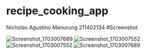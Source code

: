 # recipe_cooking_app
Nicholas Agustino Manurung 
211402134
#Screenshot 

![Screenshot_1703007689](https://github.com/NicholasManurung/UAS_PemrogramanMobile/assets/89187060/fb279fea-d512-438d-9600-ceb4eddd7f97)
![Screenshot_1703007552](https://github.com/NicholasManurung/UAS_PemrogramanMobile/assets/89187060/a5ca3a87-70d0-44e7-bbdd-46de7a752da5)
![Screenshot_1703007552](https://github.com/NicholasManurung/UAS_PemrogramanMobile/assets/89187060/1dad3119-0a0b-41c0-add9-9b6f5697c096)
![Screenshot_1703007689](https://github.com/NicholasManurung/UAS_PemrogramanMobile/assets/89187060/0c3e984c-e755-4f3d-8952-a64d86c50d79)
